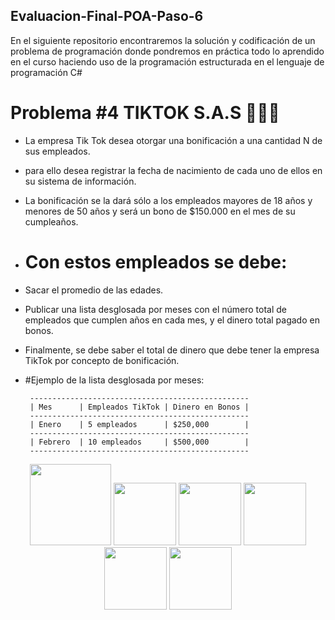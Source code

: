 ## Evaluacion-Final-POA-Paso-6
 En el siguiente repositorio encontraremos la solución y codificación de un problema de programación donde pondremos en práctica todo lo aprendido en el curso haciendo uso de la programación estructurada en el lenguaje de programación C#

# Problema #4 TIKTOK S.A.S 📲📲🛜

- La empresa Tik Tok desea otorgar una bonificación a una cantidad N de sus empleados.
- para ello desea registrar la fecha de nacimiento de cada uno de ellos en su sistema de información.
- La bonificación se la dará sólo a los empleados mayores de 18 años y menores de 50 años y será un bono de $150.000 en el mes de su cumpleaños.
- # Con estos empleados se debe:
- Sacar el promedio de las edades.
- Publicar una lista desglosada por meses con el número total de empleados que cumplen años en cada mes, y el dinero total pagado en bonos.
- Finalmente, se debe saber el total de dinero que debe tener la empresa TikTok por concepto de bonificación. 
- #Ejemplo de la lista desglosada por meses:
  
       -------------------------------------------------                                         
       | Mes      | Empleados TikTok | Dinero en Bonos |                                         
       -------------------------------------------------                                         
       | Enero    | 5 empleados      | $250,000        |                                          
       -------------------------------------------------                                         
       | Febrero  | 10 empleados     | $500,000        |                                         
       -------------------------------------------------  

<p align="center">
  <img src="https://github.com/josedavd-07/josedavd-07/assets/134252125/b5b316b3-7d36-4056-b746-e86393164a5a" width="130" heigth="130"/>
  <img src="https://github.com/josedavd-07/josedavd-07/assets/134252125/4398374c-4680-4354-aca9-b6953b096f3b" width="100" heigth="100"/>
  <img src="https://github.com/josedavd-07/josedavd-07/assets/134252125/9415babd-5d02-4cc0-9727-977475ffdf9f" width="100" heigth="100"/>
  <img src="https://github.com/josedavd-07/josedavd-07/assets/134252125/bd79eecb-777a-4dda-b36e-664273e5aba0" width="100" heigth="100"/>
  <img src="https://github.com/josedavd-07/josedavd-07/assets/134252125/3ba0bc4e-9a6c-49f5-bfbe-bc519f073c2b" width="100" heigth="100"/>
  <img src="https://github.com/josedavd-07/josedavd-07/assets/134252125/28795bf2-eed1-4a5c-aee2-c1ce899c8c3d" width="100" heigth="100"/>
</p>
